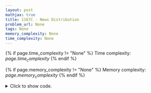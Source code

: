 ```yaml
---
layout: post
mathjax: true
title: 1167C - News Distribution
problem_url: None
tags: None
memory_complexity: None
time_complexity: None
---
```




{% if page.time_complexity != "None" %}
Time complexity: ${{ page.time_complexity }}$
{% endif %}

{% if page.memory_complexity != "None" %}
Memory complexity: ${{ page.memory_complexity }}$
{% endif %}

<details>
<summary>
<p style="display:inline">Click to show code.</p>
</summary>
```cpp
{% raw %}
using namespace std;
using vi = vector<int>;
struct dsu
{
    vi parent;
    vi sz;
    dsu(int n)
    {
        parent.resize(n + 1);
        sz.resize(n + 1);
        for (int i = 1; i <= n; ++i)
        {
            parent[i] = i;
            sz[i] = 1;
        }
    }
    int find_set(int a)
    {
        if (parent[a] == a)
            return a;
        return (parent[a] = find_set(parent[a]));
    }
    void union_set(int a, int b)
    {
        a = find_set(a);
        b = find_set(b);
        if (a != b)
        {
            if (sz[a] < sz[b])
                swap(a, b);
            parent[b] = a;
            sz[a] += sz[b];
        }
    }
    int get_size(int a) { return sz[find_set(a)]; }
};
int main(void)
{
    int n, m, ki, a0, a;
    cin >> n >> m;
    dsu cc(n);
    for (int i = 0; i < m; ++i)
    {
        cin >> ki;
        for (int j = 0; j < ki; ++j)
        {
            if (j == 0)
                cin >> a0;
            else
            {
                cin >> a;
                cc.union_set(a0, a);
            }
        }
    }
    for (int a = 1; a <= n; ++a)
    {
        cout << cc.get_size(a) << " ";
    }
    cout << endl;
    return 0;
}

{% endraw %}
```
</details>

